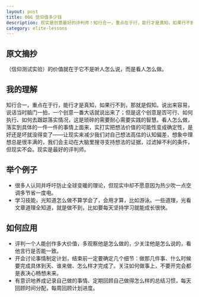 ```yaml
---
layout: post
title: 006 信仰值多少钱
description: 现实是创意最好的评判师！知行合一，重点在于行，能行才是真知，如果行不到，那就是假知。
category: elite-lessons
---
```


## 原文摘抄

（信仰测试实验）的价值就在于它不是听人怎么说，而是看人怎么做。

## 我的理解
知行合一，重点在于行，能行才是真知，如果行不到，那就是假知。说出来容易，说话当时脑门一拍，一个创意一番大话就说出来了；但是这个创意是否可行、如何执行、如何去跟踪落实情况，这是琐碎的需要耐心需要实践的智慧。看人怎么做，落实到具体的一件一件的事情上面来，实打实把想法价值的可能性变成确定性，是好还是坏就没得变了——让现实来减少我们对自己想法高估的认知偏差，想象中理想总是很丰满的，我们会主动在大脑里搜寻支持想法的证据，过滤掉不利的条件，但现实不会。现实是最好的评判师。

## 举个例子
- 很多人认同并呼吁防止全球变暖的理论，但现实中却不愿意因为热少吹一点空调多节省一度电。
- 学习技能，光知道怎么做不算学会了，会用才算，比如游泳。一些道理，光看文章道理全知道，就是做不到，比如要每天坚持学习就能成长很快。

## 如何应用
- 评判一个人能创作多大价值，多观察他是怎么做的，少关注他是怎么说的，看他言行是否能一致。
- 开会讨论事情制定计划，结束前一定要确定几个细节：做那几件事、什么时候要完成具体到天、谁来做、怎么样才完成了。关注如何做事上，不要开完会都是表决心畅想未来。
- 有意识地养成记录自己做的事情、定期回顾自己做得怎么样的总结习惯，每天回顾时间分配，每周回顾计划进度。



